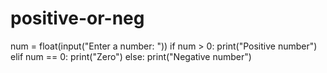 # positive-or-neg
num = float(input("Enter a number: "))
if num > 0:
   print("Positive number")
elif num == 0:
   print("Zero")
else:
   print("Negative number")
